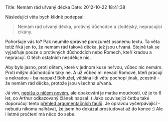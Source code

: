 Title: Nemám rád uřvaný děcka
Date: 2012-10-22 18:41:38

Následující větu bych klidně podepsal:

> Nemám rád uřvaný děcka, protivný důchodce a zlodějský, nepracující cikány.

Pohoršuje vás to? Pak neumíte správně porozumět psanému textu. Ta věta totiž říká jen to, že nemám rád taková děcka, jež jsou uřvaná. Stejně tak se vyjadřuje pouze o protivných důchodcích nebo Romech, kteří kradou a nepracují. O těch ostatních nesděluje nic.

Aby bylo jasno, proti dětem, které v jednom kuse neřvou, vůbec nic nemám. Proti milým důchodcům taky ne. A už vůbec mi nevadí Romové, kteří pracují a nekradou - ba naopak! Bohužel, většina lidí větu pochopí jinak, zcestně - že nemám rád děcka, protože jsou všechna uřvaná.

Já vím, [nepíšu o ničem novém](http://maly.blog.sme.sk/c/72147/Trvale-udrzitelna-krava.html), ale opakování je matka moudrosti, už je to 6 let, co Arthur odkazovaný článek napsal :) Jako související četbu také doporučuji tento [přehled argumentačních faulů](http://argumentace.blogspot.cz/2012/09/argumentacni-fauly.html). Je opravdu vyčerpávající - nebudu nikomu nalhávat, že jsem ho dokázal prostudovat až do konce :) Ale i letmé pročtení má něco do sebe.
